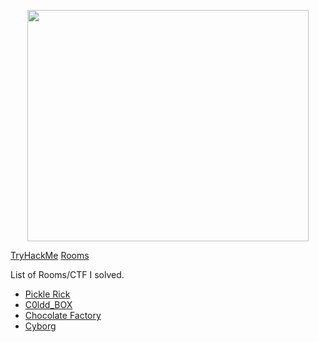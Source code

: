 <p align="center"> <img src="https://tryhackme-images.s3.amazonaws.com/user-avatars/af7feb2c43a2c7d5f111b98ccbd15048.png" width='450' height="370"> </p>

[TryHackMe](https://tryhackme.com/) [Rooms](https://nairitya03.github.io/CTF-WriteUps/THM/) 

 List of Rooms/CTF I solved.

  - [Pickle Rick](https://nairitya03.github.io/CTF-WriteUps/THM/Pickle%20Rick)
  - [C0ldd_BOX](https://nairitya03.github.io/CTF-WriteUps/THM/C0ldd_BOX)
  - [Chocolate Factory](https://nairitya03.github.io/CTF-WriteUps/THM/Chocolate%20Factory)
  - [Cyborg](https://nairitya03.github.io/CTF-WriteUps/THM/Cyborg/)
